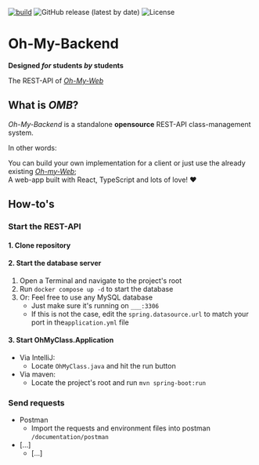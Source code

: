 [![build](https://github.com/Oh-my-class/oh-my-backend/actions/workflows/codeql-analysis.yml/badge.svg)](https://github.com/Oh-my-class/oh-my-backend/blob/develop/.github/workflows/codeql-analysis.yml)
![GitHub release (latest by date)](https://img.shields.io/github/v/release/Oh-my-class/oh-my-backend)
![License](https://img.shields.io/badge/license-GNU--3.0-orange)

# Oh-My-Backend

**Designed _for_ students _by_ students**

The REST-API of [_Oh-My-Web_](https://github.com/Oh-my-class/Oh-my-web)

## What is _OMB_?

_Oh-My-Backend_ is a standalone **opensource** REST-API class-management system.

In other words:

You can build your own implementation for a client or just use the already existing [_Oh-my-Web_](https://github.com/Oh-my-class/oh-my-web);
<br/>
A web-app built with React, TypeScript and lots of love! :heart:

## How-to's

### Start the REST-API

#### 1. Clone repository

#### 2. Start the database server

1. Open a Terminal and navigate to the project's root
2. Run `docker compose up -d` to start the database
3. Or: Feel free to use any MySQL database
   - Just make sure it's running on `___:3306`
   - If this is not the case, edit the `spring.datasource.url` to match your port in the`application.yml` file

#### 3. Start OhMyClass.Application

- Via IntelliJ:
   - Locate `OhMyClass.java` and hit the run button
- Via maven:
   - Locate the project's root and run `mvn spring-boot:run`

### Send requests

- Postman
   - Import the requests and environment files into postman `/documentation/postman`
- [...]
   - [...]
